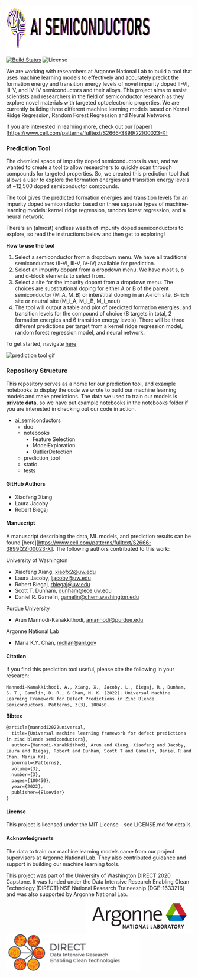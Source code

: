 <img height="140" align="left" src="https://github.com/lmjacoby/ai_semiconductors/blob/master/ai_semiconductors/static/AI_semicond_logo3.jpg">


[![Build Status](https://travis-ci.com/lmjacoby/ai_semiconductors.svg?branch=master)](https://travis-ci.com/lmjacoby/ai_semiconductors)
![License](https://img.shields.io/github/license/Chenyi-Mao/formulation)

We are working with researchers at Argonne National Lab to build a tool that uses machine learning models to effectively and accurately predict the formation energy and transition energy levels of novel impurity doped II-VI, III-V, and IV-IV semiconductors and their alloys. This project aims to assist scientists and researchers in the field of semiconductor research as they explore novel materials with targeted optoelectronic properties. We are currently building three different machine learning models based on Kernel Ridge Regression, Random Forest Regression and Neural Networks.

If you are interested in learning more, check out our [paper][https://www.cell.com/patterns/fulltext/S2666-3899(22)00023-X]


### Prediction Tool
The chemical space of impurity doped semiconductors is vast, and we wanted to create a tool to allow researchers to quickly scan through compounds for targeted properties. So, we created this prediction tool that allows a user to explore the formation energies and transition energy levels of ~12,500 doped semiconductor compounds.

The tool gives the predicted formation energies and transition levels for an impurity doped semiconductor based on three separate types of machine-learning models: kernel ridge regression, random forest regression, and a neural network.

There's an (almost) endless wealth of impurity doped semiconductors to explore, so read the instructions below and then get to exploring!

**How to use the tool**
1. Select a semiconductor from a dropdown menu. We have all traditional semiconductors (II-VI, III-V, IV-IV) available for prediction.
2. Select an impurity dopant from a dropdown menu. We have most s, p and d-block elements to select from.
3. Select a site for the impurity dopant from a dropdown menu. The choices are substitutional doping for either A or B of the parent semiconductor (M_A, M_B) or interstitial doping in an A-rich site, B-rich site or neutral site (M_i_A, M_i_B, M_i_neut)
4. The tool will output a table and plot of predicted formation energies, and transition levels for the compound of choice (8 targets in total, 2 formation energies and 6 transition energy levels). There will be three different predictions per target from a kernel ridge regression model, random forest regression model, and neural network.

To get started, navigate [here](https://mybinder.org/v2/gh/lmjacoby/ai_semiconductors/master?urlpath=%2Fapps%2Fai_semiconductors%2Fprediction_tool%2FEnergy_plot.ipynb)

![prediction tool gif](https://github.com/lmjacoby/ai_semiconductors/blob/master/ai_semiconductors/static/predict_tool_app.gif)
### Repository Structure
This repository serves as a home for our prediction tool, and example notebooks to display the code we wrote to build our machine learning models and make predictions. The data we used to train our models is **private data**, so we have put example notebooks in the notebooks folder if you are interested in checking out our code in action.

- ai_semiconductors
  - doc
  - notebooks
    - Feature Selection
    - ModelExploration
    - OutlierDetection
  - prediction_tool
  - static
  - tests

#### GitHub Authors
- Xiaofeng Xiang
- Laura Jacoby
- Robert Biegaj

#### Manuscript
A manuscript describing the data, ML models, and prediction results can be found [here][https://www.cell.com/patterns/fulltext/S2666-3899(22)00023-X]. The following authors contributed to this work:

University of Washington
- Xiaofeng Xiang, xiaofx2@uw.edu
- Laura Jacoby, ljacoby@uw.edu
- Robert Biegaj, rbiegaj@uw.edu
- Scott T. Dunham, dunham@ece.uw.edu
- Daniel R. Gamelin, gamelin@chem.washington.edu

Purdue University
- Arun Mannodi-Kanakkithodi, amannodi@purdue.edu

Argonne National Lab
- Maria K.Y. Chan, mchan@anl.gov

#### Citation
If you find this prediction tool useful, please cite the following in your research:
```
Mannodi-Kanakkithodi, A., Xiang, X., Jacoby, L., Biegaj, R., Dunham, S. T., Gamelin, D. R., & Chan, M. K. (2022). Universal Machine Learning Framework for Defect Predictions in Zinc Blende Semiconductors. Patterns, 3(3), 100450.
```

**Bibtex**
```
@article{mannodi2022universal,
  title={Universal machine learning framework for defect predictions in zinc blende semiconductors},
  author={Mannodi-Kanakkithodi, Arun and Xiang, Xiaofeng and Jacoby, Laura and Biegaj, Robert and Dunham, Scott T and Gamelin, Daniel R and Chan, Maria KY},
  journal={Patterns},
  volume={3},
  number={3},
  pages={100450},
  year={2022},
  publisher={Elsevier}
}
```
#### License
This project is licensed under the MIT License - see LICENSE.md for details.

#### Acknowledgments
The data to train our machine learning models came from our project supervisors at Argonne National Lab. They also contributed guidance and support in building our machine learning tools.

This project was part of the University of Washington DIRECT 2020 Capstone. It was funded under the Data Intensive Research Enabling Clean Technology (DIRECT) NSF National Research Traineeship (DGE-1633216) and was also supported by Argonne National Lab.
<img height="100" align="right" src="https://github.com/lmjacoby/ai_semiconductors/blob/master/ai_semiconductors/static/Argonnelogo.png"> <img height="100" align="left" src="ai_semiconductors/static/DIRECTlogo.png">
